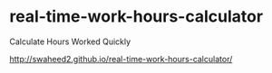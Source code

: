 # real-time-work-hours-calculator
Calculate Hours Worked Quickly

http://swaheed2.github.io/real-time-work-hours-calculator/
